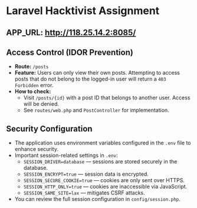 # Laravel Hacktivist Assignment

## APP_URL: http://118.25.14.2:8085/
## Access Control (IDOR Prevention)
- **Route:** `/posts`
- **Feature:** Users can only view their own posts. Attempting to access posts that do not belong to the logged-in user will return a `403 Forbidden` error.
- **How to check:**
    - Visit `/posts/{id}` with a post ID that belongs to another user. Access will be denied.
    - See `routes/web.php` and `PostController` for implementation.

## Security Configuration
- The application uses environment variables configured in the `.env` file to enhance security.
- Important session-related settings in `.env`:
    - `SESSION_DRIVER=database` — sessions are stored securely in the database.
    - `SESSION_ENCRYPT=true` — session data is encrypted.
    - `SESSION_SECURE_COOKIE=true` — cookies are only sent over HTTPS.
    - `SESSION_HTTP_ONLY=true` — cookies are inaccessible via JavaScript.
    - `SESSION_SAME_SITE=lax` — mitigates CSRF attacks.
- You can review the full session configuration in `config/session.php`.
